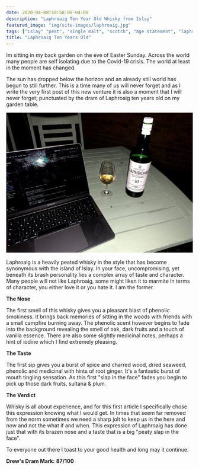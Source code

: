 ```yaml
---
date: 2020-04-08T10:58:08-04:00
description: "Laphroaig Ten Year Old Whisky from Islay"
featured_image: "img/site-images/laphroaig.jpg"
tags: ["islay" "peat", "single malt", "scotch", "age statement", "laphroaig", "ten years old"]
title: "Laphroaig Ten Years Old"
---
```


Im sitting in my back garden on the eve of Easter Sunday. Across the world many people are self isolating due to the Covid-19 crisis. The world at least in the moment has changed.
 
The sun has dropped below the horizon and an already still world has begun to still further.  This is a time many of us will never forget and as I write the very first post of this new venture it is also a moment that I will never forget; punctuated by the dram of Laphroaig ten years old on my garden table.
 
![Laphroiag Ten](IMG_3966.jpg)
 
Laphroaig is a heavily peated whisky in the style that has become synonymous with the island of Islay.  In your face, uncompromising, yet beneath its brash personality lies a complex array of taste and character.  Many people will not like Laphroaig, some might liken it to marmite in terms of character, you either love it or you hate it. I am the former.
 
 
**The Nose**
 
The first smell of this whisky gives you a pleasant blast of phenolic smokiness.  It brings back memories of sitting in the woods with friends with a small campfire burning away.  The phenolic scent however begins to fade into the background revealing the smell of oak, dark fruits and a touch of vanilla essence. There are also some slightly medicinal notes, perhaps a hint of iodine which I find extremely pleasing.
 
 
**The Taste**
 
The first sip gives you a burst of spice and charred wood, dried seaweed, phenolic and medicinal with hints of root ginger.  It's a fantastic burst of mouth tingling sensation.  As this first "slap in the face" fades you begin to pick up those dark fruits, sultana & plum.
 
 
**The Verdict**
 
Whisky is all about experience, and for this first article I specifically chose this expression knowing what I would get. In times that seem far removed from the norm sometimes we need a sharp jolt to keep us in the here and now and not the what if and when.  This expression of Laphroaig has done just that with its brazen nose and a taste that is a big "peaty slap in the face".
 
To everyone out there I toast to your good health and long may it continue.
 
 
**Drew's Dram Mark:**  **87/100**

